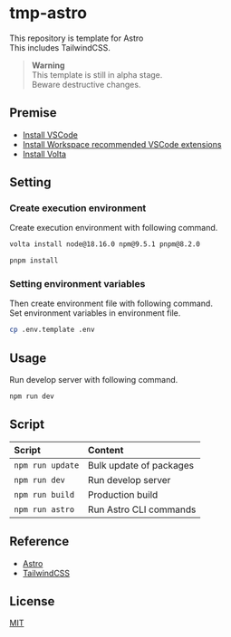 # tmp-astro

This repository is template for Astro  
This includes TailwindCSS.  

> **Warning**  
> This template is still in alpha stage.  
> Beware destructive changes.  

## Premise

- [Install VSCode](https://azure.microsoft.com/ja-jp/products/visual-studio-code/)
- [Install Workspace recommended VSCode extensions](https://code.visualstudio.com/docs/editor/extension-marketplace#_workspace-recommended-extensions)
- [Install Volta](https://docs.volta.sh/guide/getting-started)

## Setting

### Create execution environment

Create execution environment with following command.  

```zsh
volta install node@18.16.0 npm@9.5.1 pnpm@8.2.0

pnpm install
```

### Setting environment variables

Then create environment file with following command.  
Set environment variables in environment file.  

```zsh
cp .env.template .env
```

## Usage

Run develop server with following command.  

```zsh
npm run dev
```

## Script

| Script | Content |
|:-------|:--------|
| `npm run update`| Bulk update of packages |
| `npm run dev` | Run develop server |
| `npm run build` | Production build |
| `npm run astro` | Run Astro CLI commands |

## Reference

- [Astro](https://astro.build/)
- [TailwindCSS](https://tailwindui.com/)

## License

[MIT](https://opensource.org/licenses/MIT)
